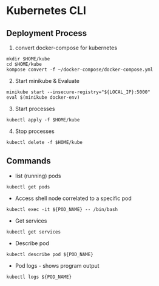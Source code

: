 # Kubernetes CLI

## Deployment Process 
1. convert docker-compose for kubernetes 
```commandline
mkdir $HOME/kube
cd $HOME/kube 
kompose convert -f ~/docker-compose/docker-compose.yml
```

2. Start minikube & Evaluate
```commandline
minikube start --insecure-registry="${LOCAL_IP}:5000"
eval $(minikube docker-env)
```

3. Start processes
```commandline
kubectl apply -f $HOME/kube
```

4. Stop processes 
```commandline
kubectl delete -f $HOME/kube
```

## Commands
* list (running) pods
```commandline
kubectl get pods
```
* Access shell node correlated to a specific pod 
```commandline
kubectl exec -it ${POD_NAME} -- /bin/bash
```
* Get services 
```commandline
kubectl get services 
```
* Describe pod
```commandline
kubectl describe pod ${POD_NAME}
```
* Pod logs - shows program output 
```commandline
kubectl logs ${POD_NAME} 
```